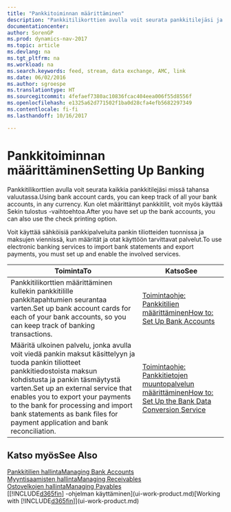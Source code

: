 ```yaml
---
title: "Pankkitoiminnan määrittäminen"
description: "Pankkitilikorttien avulla voit seurata pankkitilejäsi ja määrittää pankkisyötteitä tietojen vaihtoa varten."
documentationcenter: 
author: SorenGP
ms.prod: dynamics-nav-2017
ms.topic: article
ms.devlang: na
ms.tgt_pltfrm: na
ms.workload: na
ms.search.keywords: feed, stream, data exchange, AMC, link
ms.date: 06/02/2016
ms.author: sgroespe
ms.translationtype: HT
ms.sourcegitcommit: 4fefaef7380ac10836fcac404eea006f55d8556f
ms.openlocfilehash: e1325a62d771502f1ba0d28cfa4efb5682297349
ms.contentlocale: fi-fi
ms.lasthandoff: 10/16/2017

---
```

# <a name="setting-up-banking"></a><span data-ttu-id="ebd07-103">Pankkitoiminnan määrittäminen</span><span class="sxs-lookup"><span data-stu-id="ebd07-103">Setting Up Banking</span></span>
<span data-ttu-id="ebd07-104">Pankkitilikorttien avulla voit seurata kaikkia pankkitilejäsi missä tahansa valuutassa.</span><span class="sxs-lookup"><span data-stu-id="ebd07-104">Using bank account cards, you can keep track of all your bank accounts, in any currency.</span></span> <span data-ttu-id="ebd07-105">Kun olet määrittänyt pankkitilit, voit myös käyttää Sekin tulostus -vaihtoehtoa.</span><span class="sxs-lookup"><span data-stu-id="ebd07-105">After you have set up the bank accounts, you can also use the check printing option.</span></span>

<span data-ttu-id="ebd07-106">Voit käyttää sähköisiä pankkipalveluita pankin tiliotteiden tuonnissa ja maksujen viennissä, kun määrität ja otat käyttöön tarvittavat palvelut.</span><span class="sxs-lookup"><span data-stu-id="ebd07-106">To use electronic banking services to import bank statements and  export payments, you must set up and enable the involved services.</span></span>

| <span data-ttu-id="ebd07-107">Toiminta</span><span class="sxs-lookup"><span data-stu-id="ebd07-107">To</span></span> | <span data-ttu-id="ebd07-108">Katso</span><span class="sxs-lookup"><span data-stu-id="ebd07-108">See</span></span> |
| --- | --- |
| <span data-ttu-id="ebd07-109">Pankkitilikorttien määrittäminen kullekin pankkitilille pankkitapahtumien seurantaa varten.</span><span class="sxs-lookup"><span data-stu-id="ebd07-109">Set up bank account cards for each of your bank accounts, so you can keep track of banking transactions.</span></span> |[<span data-ttu-id="ebd07-110">Toimintaohje: Pankkitilien määrittäminen</span><span class="sxs-lookup"><span data-stu-id="ebd07-110">How to: Set Up Bank Accounts</span></span>](bank-how-setup-bank-accounts.md) |
| <span data-ttu-id="ebd07-111">Määritä ulkoinen palvelu, jonka avulla voit viedä pankin maksut käsittelyyn ja tuoda pankin tiliotteet pankkitiedostoista maksun kohdistusta ja pankin täsmäytystä varten.</span><span class="sxs-lookup"><span data-stu-id="ebd07-111">Set up an external service that enables you to export your payments to the bank for processing  and import bank statements as bank files for payment application and bank reconciliation.</span></span> |[<span data-ttu-id="ebd07-112">Toimintaohje: Pankkitietojen muuntopalvelun määrittäminen</span><span class="sxs-lookup"><span data-stu-id="ebd07-112">How to: Set Up the Bank Data Conversion Service</span></span>](bank-how-setup-bank-data-conversion-service.md) |

## <a name="see-also"></a><span data-ttu-id="ebd07-113">Katso myös</span><span class="sxs-lookup"><span data-stu-id="ebd07-113">See Also</span></span>
[<span data-ttu-id="ebd07-114">Pankkitilien hallinta</span><span class="sxs-lookup"><span data-stu-id="ebd07-114">Managing Bank Accounts</span></span>](bank-manage-bank-accounts.md)  
[<span data-ttu-id="ebd07-115">Myyntisaamisten hallinta</span><span class="sxs-lookup"><span data-stu-id="ebd07-115">Managing Receivables</span></span>](receivables-manage-receivables.md)  
[<span data-ttu-id="ebd07-116">Ostovelkojen hallinta</span><span class="sxs-lookup"><span data-stu-id="ebd07-116">Managing Payables</span></span>](payables-manage-payables.md)  
<span data-ttu-id="ebd07-117">[[!INCLUDE[d365fin](includes/d365fin_md.md)] -ohjelman käyttäminen](ui-work-product.md)</span><span class="sxs-lookup"><span data-stu-id="ebd07-117">[Working with [!INCLUDE[d365fin](includes/d365fin_md.md)]](ui-work-product.md)</span></span>

